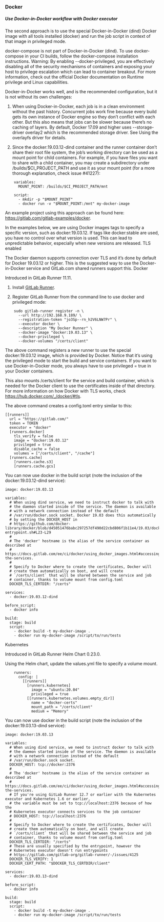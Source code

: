 
### Docker

##### Use Docker-in-Docker workflow with Docker executor

The second approach is to use the special Docker-in-Docker (dind) Docker image with all tools installed (docker) and run the job script in context of that image in privileged mode.

docker-compose is not part of Docker-in-Docker (dind). To use docker-compose in your CI builds, follow the docker-compose installation instructions.
Warning: By enabling --docker-privileged, you are effectively disabling all of the security mechanisms of containers and exposing your host to privilege escalation which can lead to container breakout. For more information, check out the official Docker documentation on Runtime privilege and Linux capabilities.

Docker-in-Docker works well, and is the recommended configuration, but it is not without its own challenges:

1.    When using Docker-in-Docker, each job is in a clean environment without the past history. Concurrent jobs work fine because every build gets its own instance of Docker engine so they don’t conflict with each other. But this also means that jobs can be slower because there’s no caching of layers.
    By default, Docker 17.09 and higher uses --storage-driver overlay2 which is the recommended storage driver. See Using the overlayfs driver for details.

2.    Since the docker:19.03.12-dind container and the runner container don’t share their root file system, the job’s working directory can be used as a mount point for child containers. For example, if you have files you want to share with a child container, you may create a subdirectory under /builds/$CI_PROJECT_PATH and use it as your mount point (for a more thorough explanation, check issue #41227):
```
    variables:
      MOUNT_POINT: /builds/$CI_PROJECT_PATH/mnt

    script:
      - mkdir -p "$MOUNT_POINT"
      - docker run -v "$MOUNT_POINT:/mnt" my-docker-image
```

An example project using this approach can be found here: https://gitlab.com/gitlab-examples/docker.

In the examples below, we are using Docker images tags to specify a specific version, such as docker:19.03.12. If tags like docker:stable are used, you have no control over what version is used. This can lead to unpredictable behavior, especially when new versions are released.
TLS enabled

The Docker daemon supports connection over TLS and it’s done by default for Docker 19.03.12 or higher. This is the suggested way to use the Docker-in-Docker service and GitLab.com shared runners support this.
Docker

Introduced in GitLab Runner 11.11.

1.    Install [GitLab Runner](https://docs.gitlab.com/runner/install/).

2.    Register GitLab Runner from the command line to use docker and privileged mode:
```
    sudo gitlab-runner register -n \
      --url http://192.168.9.189/ \
      --registration-token "jo3Sp--rn_h2V6LNW7Pr" \
      --executor docker \
      --description "My Docker Runner" \
      --docker-image "docker:19.03.13" \
      --docker-privileged \
      --docker-volumes "/certs/client"
```
The above command registers a new runner to use the special docker:19.03.12 image, which is provided by Docker. Notice that it’s using the privileged mode to start the build and service containers. If you want to use Docker-in-Docker mode, you always have to use privileged = true in your Docker containers.

This also mounts /certs/client for the service and build container, which is needed for the Docker client to use the certificates inside of that directory. For more information on how Docker with TLS works, check https://hub.docker.com/_/docker/#tls.

The above command creates a config.toml entry similar to this:
```
[[runners]]
  url = "https://gitlab.com/"
  token = TOKEN
  executor = "docker"
  [runners.docker]
    tls_verify = false
    image = "docker:19.03.12"
    privileged = true
    disable_cache = false
    volumes = ["/certs/client", "/cache"]
  [runners.cache]
    [runners.cache.s3]
    [runners.cache.gcs]
```
You can now use docker in the build script (note the inclusion of the docker:19.03.12-dind service):
```
image: docker:19.03.13

variables:
  # When using dind service, we need to instruct docker to talk with
  # the daemon started inside of the service. The daemon is available
  # with a network connection instead of the default
  # /var/run/docker.sock socket. Docker 19.03 does this automatically
  # by setting the DOCKER_HOST in
  # https://github.com/docker-library/docker/blob/d45051476babc297257df490d22cbd806f1b11e4/19.03/docker-entrypoint.sh#L23-L29
  #
  # The 'docker' hostname is the alias of the service container as described at
  # https://docs.gitlab.com/ee/ci/docker/using_docker_images.html#accessing-the-services.
  #
  # Specify to Docker where to create the certificates, Docker will
  # create them automatically on boot, and will create
  # `/certs/client` that will be shared between the service and job
  # container, thanks to volume mount from config.toml
  DOCKER_TLS_CERTDIR: "/certs"

services:
  - docker:19.03.12-dind

before_script:
  - docker info

build:
  stage: build
  script:
    - docker build -t my-docker-image .
    - docker run my-docker-image /script/to/run/tests
```
Kubernetes

Introduced in GitLab Runner Helm Chart 0.23.0.

Using the Helm chart, update the values.yml file to specify a volume mount.
```
    runners:
      config: |
        [[runners]]
          [runners.kubernetes]
            image = "ubuntu:20.04"
            privileged = true
          [[runners.kubernetes.volumes.empty_dir]]
            name = "docker-certs"
            mount_path = "/certs/client"
            medium = "Memory"
````
You can now use docker in the build script (note the inclusion of the docker:19.03.13-dind service):
```
image: docker:19.03.13

variables:
  # When using dind service, we need to instruct docker to talk with
  # the daemon started inside of the service. The daemon is available
  # with a network connection instead of the default
  # /var/run/docker.sock socket.
  DOCKER_HOST: tcp://docker:2376
  #
  # The 'docker' hostname is the alias of the service container as described at
  # https://docs.gitlab.com/ee/ci/docker/using_docker_images.html#accessing-the-services.
  # If you're using GitLab Runner 12.7 or earlier with the Kubernetes executor and Kubernetes 1.6 or earlier,
  # the variable must be set to tcp://localhost:2376 because of how the
  # Kubernetes executor connects services to the job container
  # DOCKER_HOST: tcp://localhost:2376
  #
  # Specify to Docker where to create the certificates, Docker will
  # create them automatically on boot, and will create
  # `/certs/client` that will be shared between the service and job
  # container, thanks to volume mount from config.toml
  DOCKER_TLS_CERTDIR: "/certs"
  # These are usually specified by the entrypoint, however the
  # Kubernetes executor doesn't run entrypoints
  # https://gitlab.com/gitlab-org/gitlab-runner/-/issues/4125
  DOCKER_TLS_VERIFY: 1
  DOCKER_CERT_PATH: "$DOCKER_TLS_CERTDIR/client"

services:
  - docker:19.03.13-dind

before_script:
  - docker info

build:
  stage: build
  script:
    - docker build -t my-docker-image .
    - docker run my-docker-image /script/to/run/tests
```
